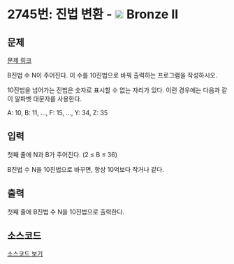 # 2745번: 진법 변환 - <img src="https://static.solved.ac/tier_small/4.svg" style="height:20px" /> Bronze II

<!-- performance -->

<!-- 문제 제출 후 깃허브에 푸시를 했을 때 제출한 코드의 성능이 입력될 공간입니다.-->

<!-- end -->

## 문제

[문제 링크](https://boj.kr/2745)

<p>B진법 수&nbsp;N이 주어진다. 이 수를 10진법으로 바꿔 출력하는 프로그램을 작성하시오.</p>

<p>10진법을 넘어가는 진법은 숫자로 표시할 수 없는 자리가 있다. 이런 경우에는 다음과 같이 알파벳 대문자를&nbsp;사용한다.</p>

<p>A: 10, B: 11, ..., F: 15, ..., Y: 34, Z: 35</p>

## 입력

<p>첫째 줄에 N과 B가 주어진다. (2 ≤ B ≤ 36)</p>

<p>B진법 수 N을 10진법으로 바꾸면, 항상 10억보다 작거나 같다.</p>

## 출력

<p>첫째 줄에 B진법 수&nbsp;N을 10진법으로 출력한다.</p>

## 소스코드

[소스코드 보기](진법%20변환.py)